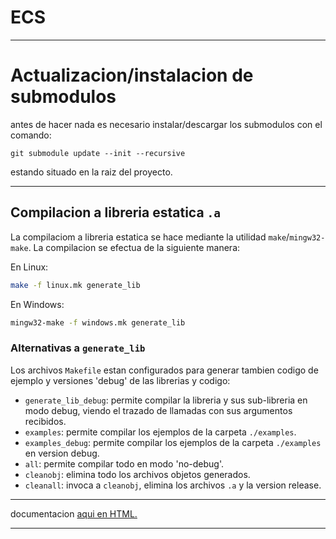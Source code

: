 # ECS

----

# Actualizacion/instalacion de submodulos

antes de hacer nada es necesario instalar/descargar los submodulos con el comando:
```
git submodule update --init --recursive
```

estando situado en la raiz del proyecto.

----

## Compilacion a libreria estatica `.a`

La compilaciom a libreria estatica se hace mediante la utilidad `make`/`mingw32-make`. La compilacion se efectua de la siguiente manera:

En Linux:
```bash
make -f linux.mk generate_lib
```

En Windows:
```bash
mingw32-make -f windows.mk generate_lib
```

### Alternativas a `generate_lib`
Los archivos `Makefile` estan configurados para generar tambien codigo de ejemplo y versiones 'debug' de las librerias y codigo:

- `generate_lib_debug`: permite compilar la libreria y sus sub-libreria en modo debug, viendo el trazado de llamadas con sus argumentos recibidos.
- `examples`: permite compilar los ejemplos de la carpeta `./examples`.
- `examples_debug`: permite compilar los ejemplos de la carpeta `./examples` en version debug.
- `all`: permite compilar todo en modo 'no-debug'.
- `cleanobj`: elimina todo los archivos objetos generados.
- `cleanall`: invoca a `cleanobj`, elimina los archivos `.a` y la version release.

----

documentacion [aqui en HTML.](./doc/html/index.html)

----